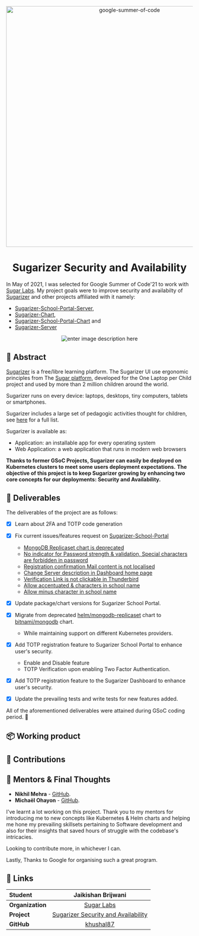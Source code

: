 <div  align="center">
	<a  href="https://summerofcode.withgoogle.com/projects/#6282404605460480"><img  src="https://user-images.githubusercontent.com/50985033/130266342-89a9b5ed-31b2-4202-9b69-09b7157fe117.png"  width="650"  alt="google-summer-of-code"></a>
	<br>
	<b>
		<h1>
		Sugarizer Security and Availability
		</h1>
	</b>
</div>

In May of 2021, I was selected for Google Summer of Code'21 to work with [Sugar Labs](https://github.com/sugarlabs/). My project goals were to improve security and availabilty of [Sugarizer](https://github.com/llaske/sugarizer) and other projects affiliated with it namely: 
* [Sugarizer-School-Portal-Server](https://github.com/NikhilM98/sugarizer-school-portal-server), 
* [Sugarizer-Chart](https://github.com/NikhilM98/sugarizer-chart), 
* [Sugarizer-School-Portal-Chart](https://github.com/NikhilM98/sugarizer-school-portal-chart) and 
* [Sugarizer-Server](https://github.com/llaske/sugarizer-server)

<div  align="center">

![enter image description here](https://media.giphy.com/media/l0K4hO8mVvq8Oygjm/giphy.gif)

</div>

## 📙 Abstract

[Sugarizer](https://sugarizer.org/) is a free/libre learning platform. The Sugarizer UI use ergonomic principles from The [Sugar platform](https://sugarlabs.org/), developed for the One Laptop per Child project and used by more than 2 million children around the world.

Sugarizer runs on every device: laptops, desktops, tiny computers, tablets or smartphones.

Sugarizer includes a large set of pedagogic activities thought for children, see [here](https://sugarizer.org/activities.html) for a full list.

Sugarizer is available as:

* Application: an installable app for every operating system
* Web Application: a web application that runs in modern web browsers

**Thanks to former GSoC Projects, Sugarizer can easily be deployed on Kubernetes clusters to meet some users deployment expectations.**
**The objective of this project is to keep Sugarizer growing by enhancing two core concepts for our deployments: Security and Availability.**

## 📝 Deliverables

The deliverables of the project are as follows:

- [x] Learn about 2FA and TOTP code generation
- [x] Fix current issues/features request on [Sugarizer-School-Portal](https://github.com/NikhilM98/sugarizer-school-portal-server/issues)
  - [MongoDB Replicaset chart is deprecated](https://github.com/NikhilM98/sugarizer-school-portal-server/issues/23)
  - [No indicator for Password strength & validation, Special characters are forbidden in password](https://github.com/NikhilM98/sugarizer-school-portal-server/issues/22)
  - [Registration confirmation Mail content is not localised](https://github.com/NikhilM98/sugarizer-school-portal-server/issues/15)
  - [Change Server description in Dashboard home page](https://github.com/NikhilM98/sugarizer-school-portal-server/issues/25)
  - [Verification Link is not clickable in Thunderbird](https://github.com/NikhilM98/sugarizer-school-portal-server/issues/12)
  - [Allow accentuated & characters in school name](https://github.com/NikhilM98/sugarizer-school-portal-server/issues/28)
  - [Allow minus character in school name](https://github.com/NikhilM98/sugarizer-school-portal-server/issues/26)
- [x] Update package/chart versions for Sugarizer School Portal.
- [x] Migrate from deprecated [helm/mongodb-replicaset](https://github.com/helm/charts/tree/master/stable/mongodb-replicaset) chart to [bitnami/mongodb](https://github.com/bitnami/charts/tree/master/bitnami/mongodb) chart.
  - While maintaining support on different Kubernetes providers.
- [x] Add TOTP registration feature to Sugarizer School Portal to enhance user's security.
  - Enable and Disable feature
  - TOTP Verification upon enabling Two Factor Authentication.
- [x] Add TOTP registration feature to the Sugarizer Dashboard to enhance user's security.
- [x] Update the prevailing tests and write tests for new features added.


All of the aforementioned deliverables were attained during GSoC coding period. 🎉

## 📦 Working product
<!-- To DO -->
## 🚀 Contributions
<!-- To DO -->
<!-- ### Pull requests -->
<!-- To DO -->

## 👨 Mentors & Final Thoughts

- **Nikhil Mehra** - [GitHub](https://github.com/NikhilM98).
- **Michaël Ohayon** - [GitHub](https://github.com/mikklfr).

I've learnt a lot working on this project. Thank you to my mentors for introducing me to new concepts like Kubernetes & Helm charts and helping me hone my prevailing skillsets pertaining to Software development and also for their insights that saved hours of struggle with the codebase's intricacies.

Looking to contribute more, in whichever I can.

Lastly, Thanks to Google for organising such a great program.

## 🔗 Links

<div  align="center">

| **Student**      |                                                    Jaikishan Brijwani                                                     |
| :--------------- | :--------------------------------------------------------------------------------------------------------------------: |
| **Organization** |                           [Sugar Labs](https://github.com/sugarlabs/)                           |
| **Project**      | [Sugarizer Security and Availability](https://summerofcode.withgoogle.com/projects/#6282404605460480) |
| **GitHub**       |                                       [khushal87](https://github.com/ricknjacky)                                        |

</div>
